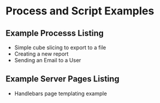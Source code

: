 # Process and Script Examples

## Example Processs Listing
* Simple cube slicing to export to a file
* Creating a new report 
* Sending an Email to a User

## Example Server Pages Listing
* Handlebars page templating example
